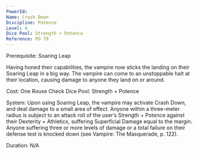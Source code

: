 ```yaml
---
PowerId: 
Name: Crash Down
Discipline: Potence
Level: 4
Dice Pool: Strength + Potence
Reference: PG 79
---
```

Prerequisite: Soaring Leap 

Having honed their capabilities, the vampire now sticks the landing on their Soaring Leap in a big way. The vampire can come to an unstoppable halt at their location, causing damage to anyone they land on or around. 

Cost: One Rouse Check Dice Pool: Strength + Potence 

System: Upon using Soaring Leap, the vampire may activate Crash Down, and deal damage to a small area of effect. Anyone within a three-meter radius is subject to an attack roll of the user’s Strength + Potence against their Dexterity + Athletics, suffering Superficial Damage equal to the margin. Anyone suffering three or more levels of damage or a total failure on their defense test is knocked down (see Vampire: The Masquerade, p. 122). 

Duration: N/A